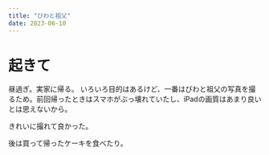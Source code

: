 ```yaml
---
title: "びわと祖父"
date: 2023-06-10
---
```


# 起きて
昼過ぎ。実家に帰る。
いろいろ目的はあるけど、一番はびわと祖父の写真を撮るため。前回帰ったときはスマホがぶっ壊れていたし、iPadの画質はあまり良いとは思えないから。

きれいに撮れて良かった。

後は買って帰ったケーキを食べたり。